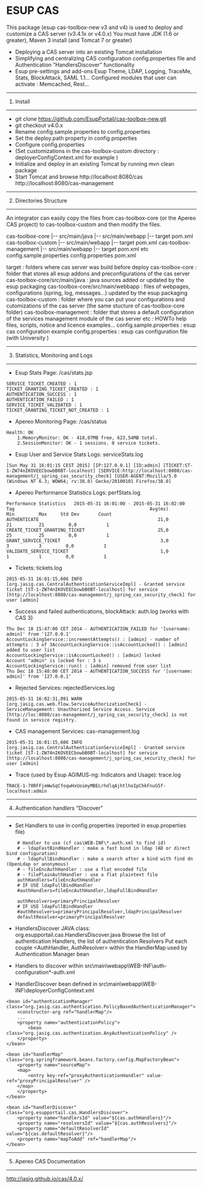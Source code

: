 # ESUP CAS


This package (esup cas-toolbox-new v3 and v4) is used to deploy and customize a CAS server (v3.4.1x or v4.0.x)
You must have JDK (1.6 or greater), Maven 3 install (and Tomcat 7 or greater)

 - Deploying a CAS server into an existing Tomcat installation
 - Simplifying and centralizing CAS configuration
     config.properties file and Authentication “HandlersDiscover” functionality
 - Esup pre-settings and add-ons
     Esup Theme, LDAP, Logging, TraceMe, Stats, BlockAttack, SAML 1.1…
     Configured modules that user can activate : Memcached, Rest…


-------------------------------------
1. Install
-------------------------------------

 - git clone https://github.com/EsupPortail/cas-toolbox-new.git  
 - git checkout v4.0.x
 - Rename config.sample.properties to config.properties 
 - Set the deploy.path property in config.properties
 - Configure config.properties
 - (Set customizations in the cas-toolbox-custom directory : deployerConfigContext.xml for example )
 - Initialize and deploy in an existing Tomcat by running 
	mvn clean package
 - Start Tomcat and browse 
	http://localhost:8080/cas
	http://localhost:8080/cas-management 


-------------------------------------
2. Directories Structure
-------------------------------------

An integrator can easily copy the files from cas-toolbox-core (or the Apereo CAS project) to cas-toolbox-custom and then modify the files.

cas-toolbox-core
  |-- src/main/java
  |-- src/main/webapp
  |-- target
  pom.xml
cas-toolbox-custom
  |-- src/main/webapp
  |-- target
  pom.xml
cas-toolbox-management
  |-- src/main/webapp
  |-- target
  pom.xml
etc
config.sample.properties
config.properties
pom.xml
  
target : folders where cas server was build before deploy
cas-toolbox-core : folder that stores all esup addons and preconfigurations of the cas server
cas-toolbox-core/src/main/java : java sources added or updated by the esup packaging
cas-toolbox-core/src/main/webbapp : files of webpages, configurations (spring, log, messages...) updated by the esup packaging
cas-toolbox-custom : folder where you can put your configurations and cutomizations of the cas server (the same stucture of cas-toolbox-core folder)
cas-toolbox-management : folder that stores a default configuration of the services management module of the cas server
etc : HOWTo help files, scripts, notice and licence examples...
config.sample.properties : esup cas configuration example
config.properties : esup cas configuration file (with University )


-------------------------------------
3. Statistics, Monitoring and Logs
-------------------------------------

- Esup Stats Page: /cas/stats.jsp
```
SERVICE_TICKET_CREATED : 1
TICKET_GRANTING_TICKET_CREATED : 1
AUTHENTICATION_SUCCESS : 1
AUTHENTICATION_FAILED : 1
SERVICE_TICKET_VALIDATED : 1
TICKET_GRANTING_TICKET_NOT_CREATED : 1
```

- Apereo Monitoring Page: /cas/status
```
Health: OK
	1.MemoryMonitor: OK - 418,07MB free, 623,54MB total.
	2.SessionMonitor: OK - 1 sessions. 0 service tickets.
```

- Esup User and Service Stats Logs: serviceStats.log
```
[Sun May 31 16:01:15 CEST 2015] [IP:127.0.0.1] [ID:admin] [TICKET:ST-1-ZW74nIKOVEECbowbB0BT-localhost] [SERVICE:http://localhost:8080/cas-management/j_spring_cas_security_check] [USER-AGENT:Mozilla/5.0 (Windows NT 6.3; WOW64; rv:38.0) Gecko/20100101 Firefox/38.0]
```

- Apereo Performance Statistics Logs: perfStats.log
```
Performance Statistics   2015-05-31 16:01:00 - 2015-05-31 16:02:00
Tag                                                  Avg(ms)         Min         Max     Std Dev       Count
AUTHENTICATE                                            21,0          21          21         0,0           1
CREATE_TICKET_GRANTING_TICKET                           25,0          25          25         0,0           1
GRANT_SERVICE_TICKET                                     3,0           3           3         0,0           1
VALIDATE_SERVICE_TICKET                                  1,0           1           1         0,0           1
```
- Tickets: tickets.log
```
2015-05-31 16:01:15,606 INFO [org.jasig.cas.CentralAuthenticationServiceImpl] - Granted service ticket [ST-1-ZW74nIKOVEECbowbB0BT-localhost] for service [http://localhost:8080/cas-management/j_spring_cas_security_check] for user [admin]
```

- Success and failed authentications, blockAttack: auth.log (works with CAS 3)
```
Thu Dec 18 15:47:00 CET 2014 - AUTHENTICATION_FAILED for '[username: admin]' from '127.0.0.1'
AccountLockingService::incrementAttempts() : [admin] - number of attempts : 3 of 3AccountLockingService::isAccountLocked() : [admin] added to user list
AccountLockingService::isAccountLocked() : [admin] locked
Account "admin" is locked for : 3 s
AccountLockingService::run() : [admin] removed from user list
Thu Dec 18 15:48:00 CET 2014 - AUTHENTICATION_SUCCESS for '[username: admin]' from '127.0.0.1‘
```

- Rejected Services: rejectedServices.log
```
2015-05-31 16:02:31,091 WARN [org.jasig.cas.web.flow.ServiceAuthorizationCheck] - ServiceManagement: Unauthorized Service Access. Service [http://loc:8080/cas-management/j_spring_cas_security_check] is not found in service registry.
```

- CAS management Services: cas-management.log
```
2015-05-31 16:01:15,606 INFO [org.jasig.cas.CentralAuthenticationServiceImpl] - Granted service ticket [ST-1-ZW74nIKOVEECbowbB0BT-localhost] for service [http://localhost:8080/cas-management/j_spring_cas_security_check] for user [admin]
```

- Trace (used by Esup AGIMUS-ng: Indicators and Usage): trace.log
```
TRACE-1-70RFFjeWwSqCfoqwHxUoimyMBELrhdlqAjhtlhoIpChkFnuG5f-localhost:admin
```

-------------------------------------
4. Authentication handlers "Discover"
-------------------------------------

- Set Handlers to use in config.properties (reported in esup.properties file)
```
	# Handler to use (cf cas\WEB-INF\*.auth.xml to find id)
	# - ldapFastBindHandler : make a fast bind in ldap (AD or direct bind configuration)
	# - ldapFullBindHandler : make a search after a bind with find dn (OpenLdap or anonymous)
	# - fileEncAuthHandler : use a flat encoded file
	# - filePlainAuthHandler : use a flat plaintext file
	authHandlers=fileEncAuthHandler
	# IF USE ldapFullBindHandler
	#authHandlers=fileEncAuthHandler,ldapFullBindHandler
	
	authResolvers=primaryPrincipalResolver
	# IF USE ldapFullBindHandler
	#authResolvers=primaryPrincipalResolver,ldapPrincipalResolver
	defaultResolver=primaryPrincipalResolver
```

- HandlersDiscover JAVA class: org.esupportail.cas.HandlersDiscover.java
	Browse the list of authentication Handlers, the list of authentication Resolvers
	Put each couple <AuthHandler, AuthResolver> within the HandlerMap used by Authentication Manager bean

- Handlers to discover within src\main\webapp\WEB-INF\auth-configuration\*-auth.xml

- HandlerDiscover bean defined in src\main\webapp\WEB-INF\deployerConfigContext.xml
```
<bean id="authenticationManager" class="org.jasig.cas.authentication.PolicyBasedAuthenticationManager">
	<constructor-arg ref="handlerMap"/>
	...
	<property name="authenticationPolicy">
		<bean class="org.jasig.cas.authentication.AnyAuthenticationPolicy" />
	</property>
</bean>

<bean id="handlerMap" class="org.springframework.beans.factory.config.MapFactoryBean">
	<property name="sourceMap">
	<map>
		<entry key-ref="proxyAuthenticationHandler" value-ref="proxyPrincipalResolver" />
	</map>
	</property>
</bean>

<bean id="handlerDiscover" class="org.esupportail.cas.HandlersDiscover">
	<property name="handlersId" value="${cas.authHandlers}"/>
	<property name="resolversId" value="${cas.authResolvers}"/>
	<property name="defaultResolverId" value="${cas.defaultResolver}"/>
	<property name="mapToAdd" ref="handlerMap"/>
</bean>
```

-------------------------------------
5. Apereo CAS Documentation
-------------------------------------

http://jasig.github.io/cas/4.0.x/


